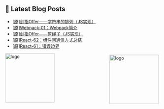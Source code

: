 ## 📕 Latest Blog Posts

<!-- BLOG-POST-LIST:START -->
- [[原]剑指Offer——字符串的排列（JS实现）](https://blog.csdn.net/sinat_41696687/article/details/116084658)
- [[原]Webpack-01：Webpack简介](https://blog.csdn.net/sinat_41696687/article/details/116052297)
- [[原]剑指Offer——剪绳子（JS实现）](https://blog.csdn.net/sinat_41696687/article/details/116043838)
- [[原]React-62：组件间通信方式总结](https://blog.csdn.net/sinat_41696687/article/details/116014268)
- [[原]React-61：错误边界](https://blog.csdn.net/sinat_41696687/article/details/116006620)
<!-- BLOG-POST-LIST:END -->
<img src="https://github-readme-stats.vercel.app/api?username=qq1120637483&show_icons=true" alt="logo" height="160" align="right" style="margin: 5px; margin-bottom: 20px;" />

<img src="https://github-profile-trophy.vercel.app/?username=qq1120637483&theme=flat&column=7" alt="logo" height="160" align="center" style="margin: auto; margin-bottom: 20px;" />


<!--
**qq1120637483/qq1120637483** is a ✨ _special_ ✨ repository because its `README.md` (this file) appears on your GitHub profile.

Here are some ideas to get you started:

- 🔭 I’m currently working on ...
- 🌱 I’m currently learning ...
- 👯 I’m looking to collaborate on ...
- 🤔 I’m looking for help with ...
- 💬 Ask me about ...
- 📫 How to reach me: ...
- 😄 Pronouns: ...
- ⚡ Fun fact: ...
-->
